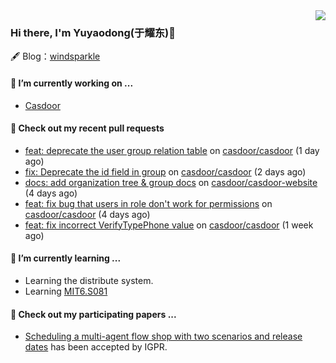 <img align="right" src="https://github-readme-stats.vercel.app/api?username=leo220yuyaodog&show_icons=true&icon_color=805AD5&text_color=718096&bg_color=ffffff&hide_title=true" />

### Hi there, I'm Yuyaodong(于耀东)👋
🖋 Blog：[windsparkle](https://blog.windsparkle.top)
#### 🔭 I’m currently working on ...
- [Casdoor](https://github.com/casdoor)

#### 🔨 Check out my recent pull requests

- [feat: deprecate the user group relation table](https://github.com/casdoor/casdoor/pull/1990) on [casdoor/casdoor](https://github.com/casdoor/casdoor) (1 day ago)
- [fix: Deprecate the id field in group](https://github.com/casdoor/casdoor/pull/1987) on [casdoor/casdoor](https://github.com/casdoor/casdoor) (2 days ago)
- [docs: add organization tree &amp; group docs](https://github.com/casdoor/casdoor-website/pull/495) on [casdoor/casdoor-website](https://github.com/casdoor/casdoor-website) (4 days ago)
- [feat: fix bug that users in role don&#39;t work for permissions](https://github.com/casdoor/casdoor/pull/1977) on [casdoor/casdoor](https://github.com/casdoor/casdoor) (4 days ago)
- [feat: fix incorrect VerifyTypePhone value](https://github.com/casdoor/casdoor/pull/1968) on [casdoor/casdoor](https://github.com/casdoor/casdoor) (1 week ago)

#### 🌱 I’m currently learning ...
- Learning the distribute system.
- Learning [MIT6.S081](https://pdos.csail.mit.edu/6.828/2021/schedule.html)

#### 📜 Check out my participating papers ...
- [Scheduling a multi-agent flow shop with two scenarios and release dates](https://www.tandfonline.com/doi/full/10.1080/00207543.2023.2188646) has been accepted by IGPR.

